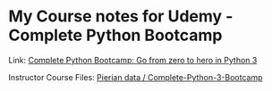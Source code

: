 # My Course notes for Udemy - Complete Python Bootcamp


Link: [Complete Python Bootcamp: Go from zero to hero in Python 3](https://www.udemy.com/complete-python-bootcamp/)

Instructor Course Files: [Pierian data / Complete-Python-3-Bootcamp](https://github.com/Pierian-Data/Complete-Python-3-Bootcamp)